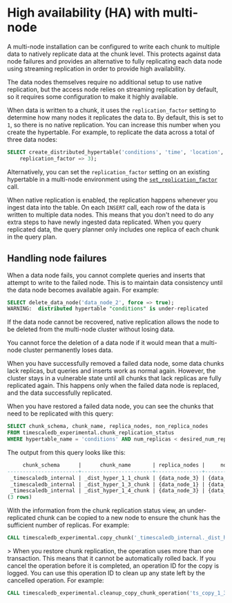 # High availability (HA) with multi-node
A multi-node installation can be configured to write each chunk to multiple data
to natively replicate data at the chunk level. This protects against data node
failures and provides an alternative to fully replicating each data node using
streaming replication in order to provide high availability.

The data nodes themselves require no additional setup to use native replication,
but the access node relies on streaming replication by default, so it requires
some configuration to make it highly available.

When data is written to a chunk, it uses the `replication_factor` setting to
determine how many nodes it replicates the data to. By default, this is set to
`1`, so there is no native replication. You can increase this number when you
create the hypertable. For example, to replicate the data across a total of
three data nodes:
```sql
SELECT create_distributed_hypertable('conditions', 'time', 'location',
	replication_factor => 3);
```

Alternatively, you can set the `replication_factor` setting on an existing
hypertable in a multi-node environment using the
[`set_replication_factor`][set_replication_factor] call.

When native replication is enabled, the replication happens whenever you ingest
data into the table. On each `INSERT` call, each row of the data is written to
multiple data nodes. This means that you don't need to do any extra steps to
have newly ingested data replicated. When you query replicated data, the query
planner only includes one replica of each chunk in the query plan.

## Handling node failures
When a data node fails, you cannot complete queries and inserts that attempt to write to the failed node. This is to maintain data consistency until the data node becomes available again. For example:
```sql
SELECT delete_data_node('data_node_2', force => true);
WARNING:  distributed hypertable "conditions" is under-replicated
```

If the data node cannot be recovered, native replication allows the node to be
deleted from the multi-node cluster without losing data.

<highlight type="important">
You cannot force the deletion of a data node if it would mean that a multi-node
cluster permanently loses data.
</highlight>

When you have successfully removed a failed data node, some data chunks lack
replicas, but queries and inserts work as normal again. However, the cluster
stays in a vulnerable state until all chunks that lack replicas are fully
replicated again. This happens only when the failed data node is replaced, and
the data successfully replicated.

When you have restored a failed data node, you can see the chunks that need to
be replicated with this query:
<!--- Still experimental? --LKB 2021-10-20-->
```sql
SELECT chunk_schema, chunk_name, replica_nodes, non_replica_nodes
FROM timescaledb_experimental.chunk_replication_status
WHERE hypertable_name = 'conditions' AND num_replicas < desired_num_replicas;
```

The output from this query looks like this:
```sql
     chunk_schema      |      chunk_name       | replica_nodes |     non_replica_nodes
-----------------------+-----------------------+---------------+---------------------------
 _timescaledb_internal | _dist_hyper_1_1_chunk | {data_node_3} | {data_node_1,data_node_2}
 _timescaledb_internal | _dist_hyper_1_3_chunk | {data_node_1} | {data_node_2,data_node_3}
 _timescaledb_internal | _dist_hyper_1_4_chunk | {data_node_3} | {data_node_1,data_node_2}
(3 rows)
```

With the information from the chunk replication status view, an
under-replicated chunk can be copied to a new node to ensure the chunk
has the sufficient number of replicas. For example:
<!--- Still experimental? --LKB 2021-10-20-->
```sql
CALL timescaledb_experimental.copy_chunk('_timescaledb_internal._dist_hyper_1_1_chunk', 'data_node_3', 'data_node_2');
```

<highlight type="important">>
When you restore chunk replication, the operation uses more than one transaction. This means that it cannot be automatically rolled back. If you cancel the operation before it is completed, an operation ID for the copy is logged. You can use this operation ID to clean up any state left by the cancelled operation. For example:
<!--- Still experimental? --LKB 2021-10-20-->
```sql
CALL timescaledb_experimental.cleanup_copy_chunk_operation('ts_copy_1_31');
```
</highlight>


[set_replication_factor]:  /api/:currentVersion:/distributed-hypertables/set_replication_factor
